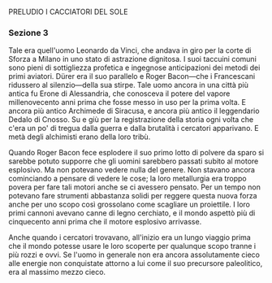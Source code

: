 PRELUDIO
I CACCIATORI DEL SOLE
### Sezione 3

Tale era quell'uomo Leonardo da Vinci, che andava in giro per la corte di Sforza a Milano in uno stato di astrazione dignitosa. I suoi taccuini comuni sono pieni di sottigliezza profetica e ingegnose anticipazioni dei metodi dei primi aviatori. Dürer era il suo parallelo e Roger Bacon—che i Francescani ridussero al silenzio—della sua stirpe. Tale uomo ancora in una città più antica fu Erone di Alessandria, che conosceva il potere del vapore millenovecento anni prima che fosse messo in uso per la prima volta. E ancora più antico Archimede di Siracusa, e ancora più antico il leggendario Dedalo di Cnosso. Su e giù per la registrazione della storia ogni volta che c'era un po' di tregua dalla guerra e dalla brutalità i cercatori apparivano. E metà degli alchimisti erano della loro tribù.

Quando Roger Bacon fece esplodere il suo primo lotto di polvere da sparo si sarebbe potuto supporre che gli uomini sarebbero passati subito al motore esplosivo. Ma non potevano vedere nulla del genere. Non stavano ancora cominciando a pensare di vedere le cose; la loro metallurgia era troppo povera per fare tali motori anche se ci avessero pensato. Per un tempo non potevano fare strumenti abbastanza solidi per reggere questa nuova forza anche per uno scopo così grossolano come scagliare un proiettile. I loro primi cannoni avevano canne di legno cerchiato, e il mondo aspettò più di cinquecento anni prima che il motore esplosivo arrivasse.

Anche quando i cercatori trovavano, all'inizio era un lungo viaggio prima che il mondo potesse usare le loro scoperte per qualunque scopo tranne i più rozzi e ovvi. Se l'uomo in generale non era ancora assolutamente cieco alle energie non conquistate attorno a lui come il suo precursore paleolitico, era al massimo mezzo cieco.
